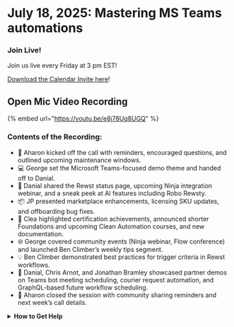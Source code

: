 # July 18, 2025: Mastering MS Teams automations

### **Join Live!**

Join us live every Friday at 3 pm EST!

&#x20;[Download the Calendar Invite here](https://engine.rewst.io/webhooks/custom/trigger/02eb02e2-1177-43d9-9e13-8547414979fc/c47fdd7f-4075-47a8-ba92-94e790e67c06?request_type=open_mic_link&)!

## Open Mic Video Recording

{% embed url="https://youtu.be/e8j78Uq8UGQ" %}

### Contents of the Recording:

* 🎤 Aharon kicked off the call with reminders, encouraged questions, and outlined upcoming maintenance windows.
* 💻 George set the Microsoft Teams-focused demo theme and handed off to Danial.
* 🔧 Danial shared the Rewst status page, upcoming Ninja integration webinar, and a sneak peek at AI features including Robo Rewsty.
* 📦 JP presented marketplace enhancements, licensing SKU updates, and offboarding bug fixes.
* 📘 Clea highlighted certification achievements, announced shorter Foundations and upcoming Clean Automation courses, and new documentation.
* 🌐 George covered community events (Ninja webinar, Flow conference) and launched Ben Climber’s weekly tips segment.
* 💡 Ben Climber demonstrated best practices for trigger criteria in Rewst workflows.
* 🤖 Danial, Chris Arnot, and Jonathan Bramley showcased partner demos on Teams bot meeting scheduling, courier request automation, and GraphQL-based future workflow scheduling.
* 🔔 Aharon closed the session with community sharing reminders and next week’s call details.

<details>

<summary><strong>How to Get Help</strong></summary>

* 💬 Chat (Discord): [https://discord.gg/rewst​​ ](https://discord.gg/rewst%E2%80%8B%E2%80%8B)
  * Private #\{{ msp \}} channel
  * \#the-kewp
* 🎫 Submit Tickets to: the\_roc@rewst.io
* 📝 Feature Request + Integration Requests: [https://rewst.canny.io/](https://rewst.canny.io/)

**CLUCK UNIVERSITY – REWST TRAINING:**&#x20;

* 👨‍🏫 Live Instructor-Led Training: [https://calendly.com/cluck-u/](https://calendly.com/cluck-u/)
* 🏁 Rewst Foundations Training: [https://docs.rewst.help/cluck-university/rewst-foundations-10x](https://docs.rewst.help/cluck-university/rewst-foundations-10x)
* ▶️ On-demand Videos: [https://docs.rewst.help/cluck-university/rewst-foundations-10x](https://docs.rewst.help/cluck-university/rewst-foundations-10x)

**DOCS:**&#x20;

* 🥚 Rewst Docs: [https://docs.rewst.help ](https://docs.rewst.help)
* ⛩️ Jinja Docs: [https://jinja.palletsprojects.com/](https://jinja.palletsprojects.com/)

**KEY LINKS:**&#x20;

* 📝 Feature Request + Integration Requests: [https://rewst.canny.io/](https://rewst.canny.io/)

</details>
